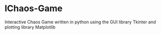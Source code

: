 # IChaos-Game
Interactive Chaos Game written in python using the GUI library Tkinter and plotting library Matplotlib
